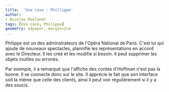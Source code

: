 ```yaml
---
title:  'Use case : Phillippe'
author:
- Nicolas Roelandt
tags: [Use case, Philippe]
geometry: a4paper, margin=2cm
...
```


Philippe est un des adminstrateurs de l'Opéra National de Paris.
C'est lui qui ajoute de nouveaux spectacles, plannifie les représentations en accord avec le Directeur.
Il les créé et les modifie si besoin.
Il peut supprimer les objets inutiles ou erronés.

Par exemple, il a remarqué que l'affiche des contes d'Hoffman n'est pas la bonne.
Il se connecte donc sur le site. Il apprécie le fait que son interface soit la même que celle
des clients, ainsi il peut voir régulièrement si il y a des soucis.
